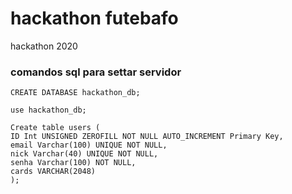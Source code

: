 # hackathon futebafo
hackathon 2020
### comandos sql para settar servidor
```
CREATE DATABASE hackathon_db;

use hackathon_db;

Create table users (
ID Int UNSIGNED ZEROFILL NOT NULL AUTO_INCREMENT Primary Key,
email Varchar(100) UNIQUE NOT NULL,
nick Varchar(40) UNIQUE NOT NULL,
senha Varchar(100) NOT NULL,
cards VARCHAR(2048)
);

```
